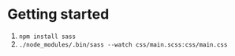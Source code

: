 # Getting started
1. `npm install sass`
2. `./node_modules/.bin/sass --watch css/main.scss:css/main.css`